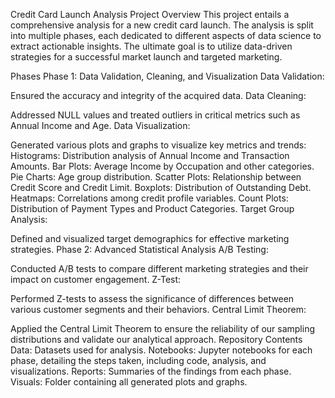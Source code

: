 Credit Card Launch Analysis Project
Overview
This project entails a comprehensive analysis for a new credit card launch. The analysis is split into multiple phases, each dedicated to different aspects of data science to extract actionable insights. The ultimate goal is to utilize data-driven strategies for a successful market launch and targeted marketing.

Phases
Phase 1: Data Validation, Cleaning, and Visualization
Data Validation:

Ensured the accuracy and integrity of the acquired data.
Data Cleaning:

Addressed NULL values and treated outliers in critical metrics such as Annual Income and Age.
Data Visualization:

Generated various plots and graphs to visualize key metrics and trends:
Histograms: Distribution analysis of Annual Income and Transaction Amounts.
Bar Plots: Average Income by Occupation and other categories.
Pie Charts: Age group distribution.
Scatter Plots: Relationship between Credit Score and Credit Limit.
Boxplots: Distribution of Outstanding Debt.
Heatmaps: Correlations among credit profile variables.
Count Plots: Distribution of Payment Types and Product Categories.
Target Group Analysis:

Defined and visualized target demographics for effective marketing strategies.
Phase 2: Advanced Statistical Analysis
A/B Testing:

Conducted A/B tests to compare different marketing strategies and their impact on customer engagement.
Z-Test:

Performed Z-tests to assess the significance of differences between various customer segments and their behaviors.
Central Limit Theorem:

Applied the Central Limit Theorem to ensure the reliability of our sampling distributions and validate our analytical approach.
Repository Contents
Data: Datasets used for analysis.
Notebooks: Jupyter notebooks for each phase, detailing the steps taken, including code, analysis, and visualizations.
Reports: Summaries of the findings from each phase.
Visuals: Folder containing all generated plots and graphs.
